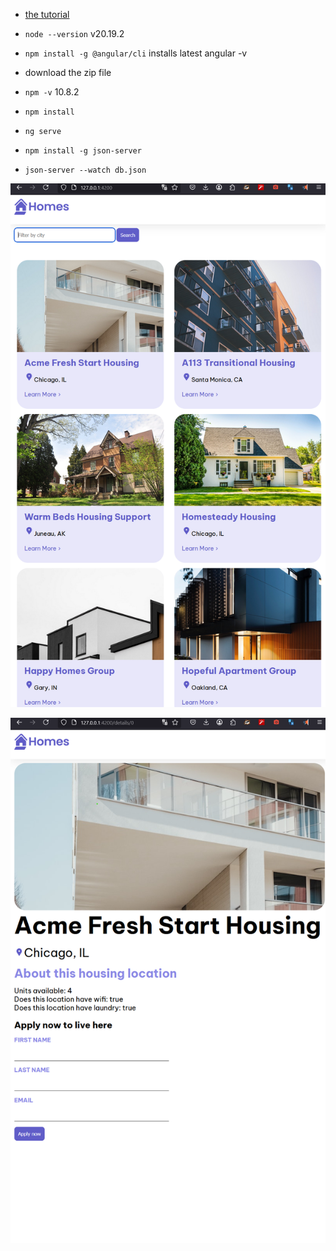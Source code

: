 * [the tutorial](https://angular.dev/tutorials/first-app)

* `node --version` v20.19.2
* `npm install -g @angular/cli` installs latest angular -v
* download the zip file
* `npm -v` 10.8.2
* `npm install`
* `ng serve`
* `npm install -g json-server`
* `json-server --watch db.json`



![](/screenshots/Screenshot-2025-06-09-204053.png)

![](/screenshots/Screenshot-2025-06-09-204143.png)

